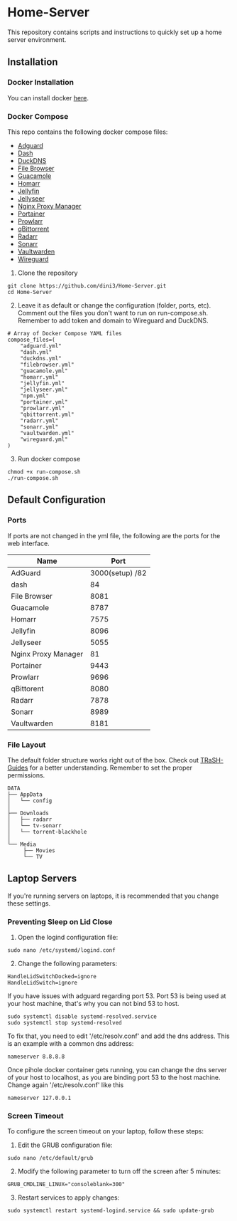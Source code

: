 # Home-Server

This repository contains scripts and instructions to quickly set up a home server environment.

## Installation

### Docker Installation
You can install docker [here](https://docs.docker.com/engine/install/ubuntu/).


### Docker Compose
This repo contains the following docker compose files:
- [Adguard](https://hub.docker.com/r/adguard/adguardhome)
- [Dash](https://github.com/MauriceNino/dashdot)
- [DuckDNS](https://github.com/linuxserver/docker-duckdns)
- [File Browser](https://github.com/filebrowser/filebrowser)
- [Guacamole](https://hub.docker.com/r/jwetzell/guacamole)
- [Homarr](https://ghcr.io/ajnart/homarr)
- [Jellyfin](https://github.com/linuxserver/docker-jellyfin)
- [Jellyseer](https://github.com/fallenbagel/jellyseerr)
- [Nginx Proxy Manager](https://github.com/NginxProxyManager/nginx-proxy-manager)
- [Portainer](https://github.com/portainer/portainer)
- [Prowlarr](https://github.com/linuxserver/docker-prowlarr)
- [qBittorrent](https://github.com/linuxserver/docker-qbittorrent)
- [Radarr](https://github.com/linuxserver/docker-radarr)
- [Sonarr](https://github.com/linuxserver/docker-sonarr)
- [Vaultwarden](https://github.com/dani-garcia/vaultwarden)
- [Wireguard](https://docs.linuxserver.io/images/docker-wireguard/#server-mode)


1. Clone the repository
```
git clone https://github.com/dini3/Home-Server.git
cd Home-Server
```

2. Leave it as default or change the configuration (folder, ports, etc). Comment out the files you don't want to run on run-compose.sh. Remember to add token and domain to Wireguard and DuckDNS.

```
# Array of Docker Compose YAML files
compose_files=(
    "adguard.yml"
    "dash.yml"
    "duckdns.yml"
	"filebrowser.yml"
	"guacamole.yml"
	"homarr.yml"
	"jellyfin.yml"
	"jellyseer.yml"
	"npm.yml"
	"portainer.yml"
	"prowlarr.yml"
	"qbittorrent.yml"
	"radarr.yml"
	"sonarr.yml"
	"vaultwarden.yml"
	"wireguard.yml"
)
```
3. Run docker compose
```
chmod +x run-compose.sh
./run-compose.sh
```

## Default Configuration
### Ports
If ports are not changed in the yml file, the following are the ports for the web interface.

|Name|Port|
|---|---|
|AdGuard|3000(setup) /82|
|dash|84|
|File Browser|8081|
|Guacamole|8787|
|Homarr|7575|
|Jellyfin|8096|
|Jellyseer|5055|
|Nginx Proxy Manager|81|
|Portainer|9443|
|Prowlarr|9696|
|qBittorent|8080|
|Radarr|7878|
|Sonarr|8989|
|Vaultwarden|8181|

### File Layout

The default folder structure works right out of the box. Check out [TRaSH-Guides](trash-guides.info) for a better understanding.
Remember to set the proper permissions.
```
DATA
├── AppData
│   └── config
│   
├── Downloads
│   ├── radarr
│   └── tv-sonarr
│   └── torrent-blackhole
│        
└── Media
     ├── Movies
     └── TV
```
## Laptop Servers

If you're running servers on laptops, it is recommended that you change these settings.

### Preventing Sleep on Lid Close

1. Open the logind configuration file:
```
sudo nano /etc/systemd/logind.conf
```
2. Change the following parameters:
```
HandleLidSwitchDocked=ignore
HandleLidSwitch=ignore
```

If you have issues with adguard regarding port 53. Port 53 is being used at your host machine, that's why you can not bind 53 to host.
```
sudo systemctl disable systemd-resolved.service
sudo systemctl stop systemd-resolved
```
To fix that, you need to edit '/etc/resolv.conf' and add the dns address. This is an example with a common dns address:
```
nameserver 8.8.8.8
```
Once pihole docker container gets running, you can change the dns server of your host to localhost, as you are binding port 53 to the host machine. Change again '/etc/resolv.conf' like this
```
nameserver 127.0.0.1
```

### Screen Timeout

To configure the screen timeout on your laptop, follow these steps:

1. Edit the GRUB configuration file:

```
sudo nano /etc/default/grub
```
2. Modify the following parameter to turn off the screen after 5 minutes:


```
GRUB_CMDLINE_LINUX="consoleblank=300"
```
3. Restart services to apply changes:

```
sudo systemctl restart systemd-logind.service && sudo update-grub
```
